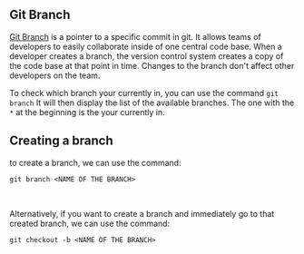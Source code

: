 ## Git Branch

[Git Branch](https://git-scm.com/docs/git-branch) is a pointer to a specific commit in git. It allows teams of developers to easily collaborate inside of one central code base. When a developer creates a branch, the version control system creates a copy of the code base at that point in time. Changes to the branch don't affect other developers on the team.

To check which branch your currently in, you can use the command ```git branch``` It will then display the list of the available branches. The one with the ```*``` at the beginning is the your currently in.

## Creating a branch

to create a branch, we can use the command:
```
git branch <NAME OF THE BRANCH>
```
<br>

Alternatively, if you want to create a branch and immediately go to that created branch, we can use the command:
```
git checkout -b <NAME OF THE BRANCH>
```
<br>





